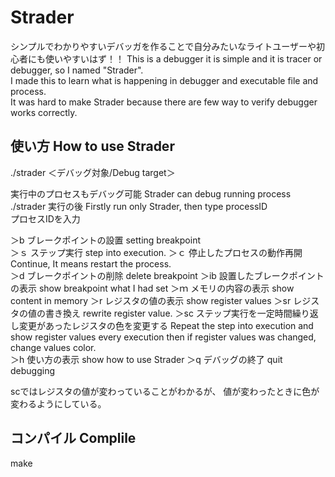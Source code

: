 # Strader

シンプルでわかりやすいデバッガを作ることで自分みたいなライトユーザーや初心者にも使いやすいはず！！
This is a debugger it is simple and it is tracer or debugger, so I named "Strader".  
I made this to learn what is happening in debugger and executable file and process.  
It was hard to make Strader because there are few way to verify debugger works correctly.  


## 使い方 How to use Strader

./strader ＜デバッグ対象/Debug target＞

実行中のプロセスもデバッグ可能 Strader can debug running process
./strader   実行の後 Firstly run only Strader, then type processID  
プロセスIDを入力

＞b ブレークポイントの設置  setting breakpoint  
＞ｓ ステップ実行  step into execution. 
＞ｃ  停止したプロセスの動作再開   Continue, It means restart the process.  
＞d ブレークポイントの削除  delete breakpoint
＞ib 設置したブレークポイントの表示  show breakpoint what I had set
＞ｍ メモリの内容の表示  show content in memory
＞r  レジスタの値の表示  show register values
＞sr  レジスタの値の書き換え  rewrite register value.
＞sc  ステップ実行を一定時間繰り返し変更があったレジスタの色を変更する  Repeat the step into execution and show register values every execution then if register values was changed, change values color.  
＞h   使い方の表示  show how to use Strader
＞q デバッグの終了 quit debugging
  
scではレジスタの値が変わっていることがわかるが、
値が変わったときに色が変わるようにしている。

## コンパイル Complile
make 
